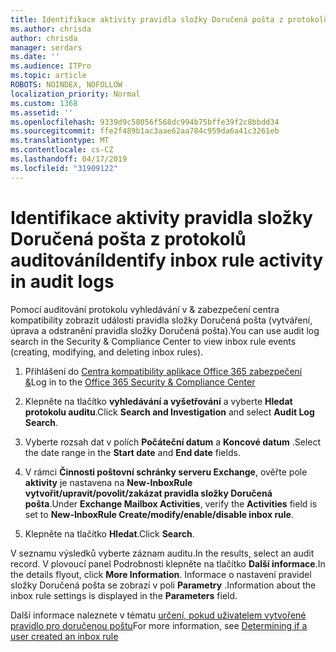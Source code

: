```yaml
---
title: Identifikace aktivity pravidla složky Doručená pošta z protokolů auditování
ms.author: chrisda
author: chrisda
manager: serdars
ms.date: ''
ms.audience: ITPro
ms.topic: article
ROBOTS: NOINDEX, NOFOLLOW
localization_priority: Normal
ms.custom: 1368
ms.assetid: ''
ms.openlocfilehash: 9339d9c58056f568dc994b75bffe39f2c8bbdd34
ms.sourcegitcommit: ffe2f489b1ac3aae62aa784c959da6a41c3261eb
ms.translationtype: MT
ms.contentlocale: cs-CZ
ms.lasthandoff: 04/17/2019
ms.locfileid: "31909122"
---
```

# <a name="identify-inbox-rule-activity-in-audit-logs"></a><span data-ttu-id="31ba3-102">Identifikace aktivity pravidla složky Doručená pošta z protokolů auditování</span><span class="sxs-lookup"><span data-stu-id="31ba3-102">Identify inbox rule activity in audit logs</span></span>

<span data-ttu-id="31ba3-103">Pomocí auditování protokolu vyhledávání v & zabezpečení centra kompatibility zobrazit události pravidla složky Doručená pošta (vytváření, úprava a odstranění pravidla složky Doručená pošta).</span><span class="sxs-lookup"><span data-stu-id="31ba3-103">You can use audit log search in the Security & Compliance Center to view inbox rule events (creating, modifying, and deleting inbox rules).</span></span>

1. <span data-ttu-id="31ba3-104">Přihlášení do [Centra kompatibility aplikace Office 365 zabezpečení &](https://protection.office.com/)</span><span class="sxs-lookup"><span data-stu-id="31ba3-104">Log in to the [Office 365 Security & Compliance Center](https://protection.office.com/)</span></span>

2. <span data-ttu-id="31ba3-105">Klepněte na tlačítko **vyhledávání a vyšetřování** a vyberte **Hledat protokolu auditu**.</span><span class="sxs-lookup"><span data-stu-id="31ba3-105">Click **Search and Investigation** and select **Audit Log Search**.</span></span>

3. <span data-ttu-id="31ba3-106">Vyberte rozsah dat v polích **Počáteční datum** a **Koncové datum** .</span><span class="sxs-lookup"><span data-stu-id="31ba3-106">Select the date range in the **Start date** and **End date** fields.</span></span>

4. <span data-ttu-id="31ba3-107">V rámci **Činnosti poštovní schránky serveru Exchange**, ověřte pole **aktivity** je nastavena na **New-InboxRule vytvořit/upravit/povolit/zakázat pravidla složky Doručená pošta**.</span><span class="sxs-lookup"><span data-stu-id="31ba3-107">Under **Exchange Mailbox Activities**, verify the **Activities** field is set to **New-InboxRule Create/modify/enable/disable inbox rule**.</span></span>

5. <span data-ttu-id="31ba3-108">Klepněte na tlačítko **Hledat**.</span><span class="sxs-lookup"><span data-stu-id="31ba3-108">Click **Search**.</span></span>

<span data-ttu-id="31ba3-109">V seznamu výsledků vyberte záznam auditu.</span><span class="sxs-lookup"><span data-stu-id="31ba3-109">In the results, select an audit record.</span></span> <span data-ttu-id="31ba3-110">V plovoucí panel Podrobnosti klepněte na tlačítko **Další informace**.</span><span class="sxs-lookup"><span data-stu-id="31ba3-110">In the details flyout, click **More Information**.</span></span> <span data-ttu-id="31ba3-111">Informace o nastavení pravidel složky Doručená pošta se zobrazí v poli **Parametry** .</span><span class="sxs-lookup"><span data-stu-id="31ba3-111">Information about the inbox rule settings is displayed in the **Parameters** field.</span></span>

<span data-ttu-id="31ba3-112">Další informace naleznete v tématu [určení, pokud uživatelem vytvořené pravidlo pro doručenou poštu](https://docs.microsoft.com//office365/securitycompliance/auditing-troubleshooting-scenarios#determining-if-a-user-created-an-inbox-rule)</span><span class="sxs-lookup"><span data-stu-id="31ba3-112">For more information, see [Determining if a user created an inbox rule](https://docs.microsoft.com//office365/securitycompliance/auditing-troubleshooting-scenarios#determining-if-a-user-created-an-inbox-rule)</span></span>

